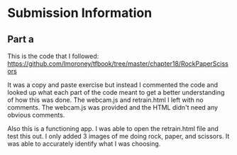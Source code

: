 # Submission Information

## Part a

This is the code that I followed: https://github.com/lmoroney/tfbook/tree/master/chapter18/RockPaperScissors

It was a copy and paste exercise but instead I commented the code and looked up what each part of the code meant to get a better understanding of how this was done. The webcam.js and retrain.html I left with no comments. The webcam.js was provided and the HTML didn't need any obvious comments.

Also this is a functioning app. I was able to open the retrain.html file and test this out. I only added 3 images of me doing rock, paper, and scissors. It was able to accurately identify what I was choosing.